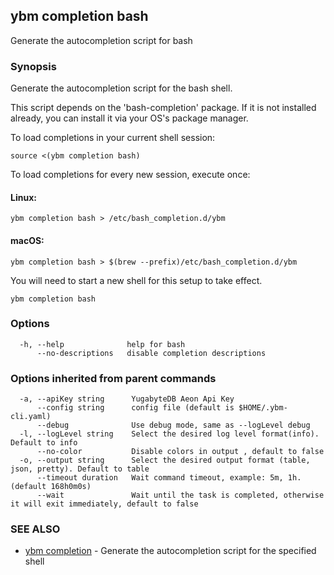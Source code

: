 ## ybm completion bash

Generate the autocompletion script for bash

### Synopsis

Generate the autocompletion script for the bash shell.

This script depends on the 'bash-completion' package.
If it is not installed already, you can install it via your OS's package manager.

To load completions in your current shell session:

	source <(ybm completion bash)

To load completions for every new session, execute once:

#### Linux:

	ybm completion bash > /etc/bash_completion.d/ybm

#### macOS:

	ybm completion bash > $(brew --prefix)/etc/bash_completion.d/ybm

You will need to start a new shell for this setup to take effect.


```
ybm completion bash
```

### Options

```
  -h, --help              help for bash
      --no-descriptions   disable completion descriptions
```

### Options inherited from parent commands

```
  -a, --apiKey string      YugabyteDB Aeon Api Key
      --config string      config file (default is $HOME/.ybm-cli.yaml)
      --debug              Use debug mode, same as --logLevel debug
  -l, --logLevel string    Select the desired log level format(info). Default to info
      --no-color           Disable colors in output , default to false
  -o, --output string      Select the desired output format (table, json, pretty). Default to table
      --timeout duration   Wait command timeout, example: 5m, 1h. (default 168h0m0s)
      --wait               Wait until the task is completed, otherwise it will exit immediately, default to false
```

### SEE ALSO

* [ybm completion](ybm_completion.md)	 - Generate the autocompletion script for the specified shell

